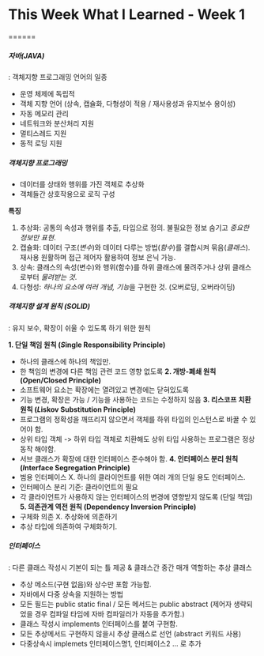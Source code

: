 # This Week What I Learned - Week 1
======

##### 자바(JAVA)
: 객체지향 프로그래밍 언어의 일종
- 운영 체제에 독립적
- 객체 지향 언어 (상속, 캡슐화, 다형성이 적용 / 재사용성과 유지보수 용이성)
- 자동 메모리 관리
- 네트워크와 분산처리 지원
- 멀티스레드 지원
- 동적 로딩 지원

##### 객체지향 프로그래밍
- 데이터를 상태와 행위를 가진 객체로 추상화
- 객체들간 상호작용으로 로직 구성

**특징**
1. 추상화: 공통의 속성과 행위를 추출, 타입으로 정의. 불필요한 정보 숨기고 *중요한 정보만 표현*.
2. 캡슐화: 데이터 구조(*변수*)와 데이터 다루는 방법(*함수*)를 결합시켜 묶음(*클래스*). 재사용 원활하며 접근 제어자 활용하여 정보 은닉 가능.
3. 상속: 클래스의 속성(변수)와 행위(함수)를 하위 클래스에 물려주거나 상위 클래스로부터 *물려받는 것*.
4. 다형성: *하나의 요소에 여러 개념, 기능*을 구현한 것. (오버로딩, 오버라이딩)

##### 객체지향 설계 원칙 (SOLID)
: 유지 보수, 확장이 쉬울 수 있도록 하기 위한 원칙

**1. 단일 책임 원칙 (*S*ingle Responsibility Principle)**
- 하나의 클래스에 하나의 책임만.
- 한 책임의 변경에 다른 책임 관련 코드 영향 없도록
**2. 개방-폐쇄 원칙 (*O*pen/Closed Principle)**
- 소프트웨어 요소는 확장에는 열려있고 변경에는 닫혀있도록
- 기능 변경, 확장은 가능 / 기능을 사용하는 코드는 수정하지 않음
**3. 리스코프 치환 원칙 (*L*iskov Substitution Principle)**
- 프로그램의 정확성을 깨뜨리지 않으면서 객체를 하위 타입의 인스턴스로 바꿀 수 있어야 함.
- 상위 타입 객체 -> 하위 타입 객체로 치환해도 상위 타입 사용하는 프로그램은 정상 동작 해야함.
- 서브 클래스가 확장에 대한 인터페이스 준수해야 함.
**4. 인터페이스 분리 원칙 (*I*nterface Segregation Principle)**
- 범용 인터페이스 X. 하나의 클라이언트를 위한 여러 개의 단일 용도 인터페이스.
- 인터페이스 분리 기준: 클라이언트의 필요
- 각 클라이언트가 사용하지 않는 인터페이스의 변경에 영향받지 않도록 (단일 책임)
**5. 의존관계 역전 원칙 (Dependency Inversion Principle)**
- 구체화 의존 X. 추상화에 의존하기
- 추상 타입에 의존하여 구체화하기.

##### 인터페이스
: 다른 클래스 작성시 기본이 되는 틀 제공 & 클래스간 중간 매개 역할하는 추상 클래스
- 추상 메소드(구현 없음)와 상수만 포함 가능함.
- 자바에서 다중 상속을 지원하는 방법
- 모든 필드는 public static final / 모든 메서드는 public abstract (제어자 생략되었을 경우 컴파일 타임에 자바 컴파일러가 자동을 추가함.)
- 클래스 작성시 implements 인터페이스를 붙여 구현함.
- 모든 추상메서드 구현하지 않을시 추상 클래스로 선언 (abstract 키워드 사용)
- 다중상속시 implemets 인터페이스명1, 인터페이스2 ... 로 추가